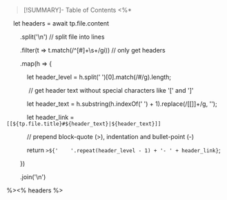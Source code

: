 >[!SUMMARY]- Table of Contents
<%*

    let headers = await tp.file.content

        .split('\n') // split file into lines

        .filter(t => t.match(/^[#]+\s+/gi)) // only get headers

        .map(h => {

            let header_level = h.split(' ')[0].match(/#/g).length;

             // get header text without special characters like '[' and ']'

            let header_text = h.substring(h.indexOf(' ') + 1).replace(/[\[\]]+/g, '');

            let header_link = `[[${tp.file.title}#${header_text}|${header_text}]]`

  

            // prepend block-quote (>), indentation and bullet-point (-)

            return `>${'    '.repeat(header_level - 1) + '- ' + header_link}`;

        })

        .join('\n')

%><% headers %>